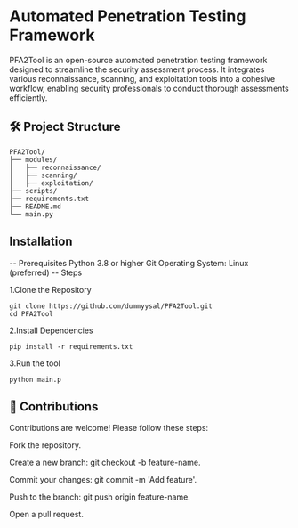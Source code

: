 # Automated Penetration Testing Framework

PFA2Tool is an open-source automated penetration testing framework designed to streamline the security assessment process. It integrates various reconnaissance, scanning, and exploitation tools into a cohesive workflow, enabling security professionals to conduct thorough assessments efficiently.

## 🛠️ Project Structure
```
PFA2Tool/
├── modules/
│   ├── reconnaissance/
│   ├── scanning/
│   ├── exploitation/
├── scripts/
├── requirements.txt
├── README.md
└── main.py
```

## Installation
-- Prerequisites
Python 3.8 or higher
Git
Operating System: Linux (preferred)
-- Steps

1.Clone the Repository
```
git clone https://github.com/dummyysal/PFA2Tool.git
cd PFA2Tool
```
2.Install Dependencies
```
pip install -r requirements.txt
```
3.Run the tool
```
python main.p
```


## 🤝 Contributions
Contributions are welcome! Please follow these steps:

Fork the repository.

Create a new branch: git checkout -b feature-name.

Commit your changes: git commit -m 'Add feature'.

Push to the branch: git push origin feature-name.

Open a pull request.

